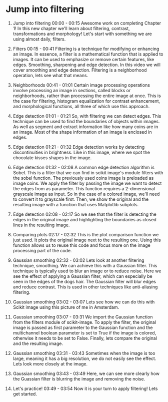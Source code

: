 # Jump into filtering

1. Jump into filtering
00:00 - 00:15
Awesome work on completing Chapter 1! In this new chapter we'll learn about filtering, contrast, transformations and morphology! Let's start with something we are using almost daily, filters.

2. Filters
00:15 - 00:41
Filtering is a technique for modifying or enhancing an image. In essence, a filter is a mathematical function that is applied to images. It can be used to emphasize or remove certain features, like edges. Smoothing, sharpening and edge detection. In this video we will cover smoothing and edge detection. Filtering is a neighborhood operation, lets see what that means.

3. Neighborhoods
00:41 - 01:01
Certain image processing operations involve processing an image in sections, called blocks or neighborhoods, rather than processing the entire image at once. This is the case for filtering, histogram equalization for contrast enhancement, and morphological functions, all three of which use this approach.

4. Edge detection
01:01 - 01:21
So, with filtering we can detect edges. This technique can be used to find the boundaries of objects within images. As well as segment and extract information like how many coins are in an image. Most of the shape information of an image is enclosed in edges.

5. Edge detection
01:21 - 01:32
Edge detection works by detecting discontinuities in brightness. Like in this image, where we spot the chocolate kisses shapes in the image.

6. Edge detection
01:32 - 02:08
A common edge detection algorithm is Sobel. This is a filter that we can find in scikit image's module filters with the sobel function. The previously used coins image is preloaded as image coins. We apply the filter by passing the image we want to detect the edges from as parameter. This function requires a 2-dimensional grayscale image as input. So in the case of a colored image, we'll need to convert it to grayscale first. Then, we show the original and the resulting image with a function that uses Matplotlib subplots.

7. Edge detection
02:08 - 02:17
So we see that the filter is detecting the edges in the original image and highlighting the boundaries as closed lines in the resulting image.

8. Comparing plots
02:17 - 02:32
This is the plot comparison function we just used. It plots the original image next to the resulting one. Using this function allows us to reuse this code and focus more on the image processing part of the code.

9. Gaussian smoothing
02:32 - 03:02
Lets look at another filtering technique, smoothing. We can achieve this with a Gaussian filter. This technique is typically used to blur an image or to reduce noise. Here we see the effect of applying a Gaussian filter, which can especially be seen in the edges of the dogs hair. The Gaussian filter will blur edges and reduce contrast. This is used in other techniques like anti-aliasing filtering.

10. Gaussian smoothing
03:02 - 03:07
Lets see how we can do this with Scikit image using this picture of me in Amsterdam.

11. Gaussian smoothing
03:07 - 03:31
We import the Gaussian function from the filters module of scikit-image. To apply the filter, the original image is passed as first parameter to the Gaussian function and the multichannel boolean parameter is set to True if the image is colored, otherwise it needs to be set to False. Finally, lets compare the original and the resulting image.

12. Gaussian smoothing
03:31 - 03:43
Sometimes when the image is too large, meaning it has a big resolution, we do not easily see the effect. Lets look more closely at the image.

13. Gaussian smoothing
03:43 - 03:49
Here, we can see more clearly how the Guassian filter is blurring the image and removing the noise.

14. Let's practice!
03:49 - 03:54
Now it is your turn to apply filtering! Lets get started.

